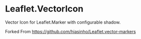 # Leaflet.VectorIcon
Vector Icon for Leaflet.Marker with configurable shadow.

Forked From https://github.com/hiasinho/Leaflet.vector-markers
